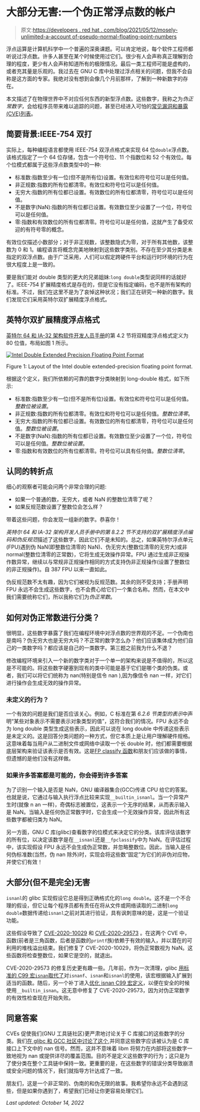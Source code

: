 # 大部分无害:一个伪正常浮点数的帐户

> 原文:[https://developers . red hat . com/blog/2021/05/12/mosely-unlimited-a-account of-pseudo-normal-floating-point-numbers](https://developers.redhat.com/blog/2021/05/12/mostly-harmless-an-account-of-pseudo-normal-floating-point-numbers)

浮点运算是计算机科学中一个普遍的深奥课题。可以肯定地说，每个软件工程师都听说过浮点数。许多人甚至在某个时候使用过它们。很少有人会声称真正理解到合理的程度，更少有人会声称知道所有的极限情况。最后一类工程师可能是虚构的，或者充其量是乐观的。我过去在 GNU C 库中处理过浮点相关的问题，但我不会自称是这方面的专家。我绝对没有想到会像几个月前那样，了解到一种新数字的存在。

本文描述了在物理世界中不对应任何东西的新型浮点数。这些数字，我称之为*伪正常数字*，会给程序员带来难以追踪的问题，甚至已经进入可怕的[常见漏洞和暴露(CVE)列表](https://cve.mitre.org/)。

## 简要背景:IEEE-754 双打

实际上，每种编程语言都使用 IEEE-754 双浮点格式来实现 64 位`double`浮点数。该格式指定了一个 64 位存储，包含一个符号位、11 个指数位和 52 个有效位。每个位模式都属于这些浮点数类型中的一种:

*   标准数:指数至少有一位(但不是所有位)设置。有效位和符号位可以是任何值。
*   非正规数:指数的所有位都清零。有效位和符号位可以是任何值。
*   无穷大:指数的所有位都已设置。有效数位的所有位都清零，符号位可以是任何值。
*   不是数字(NaN):指数的所有位都已设置。有效数位至少设置了一个位，符号位可以是任何值。
*   零:指数和有效数位的所有位都清零。符号位可以是任何值，这就产生了备受欢迎的有符号零的概念。

有效位仅描述小数部分；对于非正规数，该整数隐式为零，对于所有其他数，该整数为 0 和 1。编程语言将概念完美地映射到这些数字类别。不存在至少其分类是未指定的双浮点数。由于广泛采用，人们可以假定跨硬件平台和运行时环境的行为在很大程度上是一致的。

要是我们能对 double 类型的更大的兄弟姐妹:`long double`类型说同样的话就好了。IEEE-754 扩展精度格式是存在的，但是它没有指定编码，也不是所有架构的标准。不过，我们在这里不是为了哀悼这种状况；我们正在研究一种新的数字。我们发现它们采用英特尔双扩展精度浮点格式。

## 英特尔双扩展精度浮点格式

[英特尔 64 和 IA-32 架构软件开发人员手册](https://software.intel.com/content/www/us/en/develop/articles/intel-sdm.html)的第 4.2 节将双精度浮点格式定义为 80 位值，布局如图 1 所示。

[![](../Images/062cc14c2297c60f4a8b7a125a159014.png "Intel Double Extended Precision Floating Point Format")](/sites/default/files/blog/2021/01/intel96-ldbl.png)

Figure 1: Layout of the Intel double extended-precision floating point format.

根据这个定义，我们所依赖的可靠的数字分类映射到 long-double 格式，如下所示:

*   标准数:指数至少有一位(但不是所有位)设置。有效位和符号位可以是任何值。*整数位被设置*。
*   非正规数:指数的所有位都清零。有效位和符号位可以是任何值。*整数位清零*。
*   无穷大:指数的所有位都已设置。有效数位的所有位都清零，符号位可以是任何值。*整数位被设置*。
*   不是数字(NaN):指数的所有位都已设置。有效数位至少设置了一个位，符号位可以是任何值。*整数位被设置*。
*   零:指数和有效数位的所有位都清零。符号位可以具有任何值。*整数位清零*。

## 认同的转折点

细心的观察者可能会问两个非常合理的问题:

*   如果一个普通的数，无穷大，或者 NaN 的整数位清零了呢？
*   如果反规范数设置了整数位会怎么样？

带着这些问题，你会发现一组新的数字。恭喜你！

*英特尔 64 和 IA-32 架构开发人员手册中的第 8.2.2 节不支持的双扩展精度浮点编码和伪反规范*描述了这些数字，因此它们不是未知的。总之，如果英特尔浮点单元(FPU)遇到伪 NaN(即整数位清零的 NaN)、伪无穷大(整数位清零的无穷大)或非 normal(整数位清零的正常数)，它将生成无效操作异常。FPU 通过生成非正规操作数异常，继续以与常规非正规操作相同的方式支持伪非正规操作(设置了整数位的非正规操作)。自 387 FPU 以来一直如此。

伪反规范数不太有趣，因为它们被视为反规范数。其余的则不受支持；手册声明 FPU 永远不会生成这些数字，也不会费心给它们一个集合名称。然而，在本文中我们需要统称它们，所以我称它们为*伪正常数*。

## 如何对伪正常数进行分类？

很明显，这些数字暴露了我们在编程环境中对浮点数的世界观的不足。一个伪南也是南吗？伪无穷大也是无穷大吗？不正常的数字怎么办？他们应该集体成为他们自己的一类数字吗？都应该是自己的一类数字。第三题之前我为什么不退？

修改编程环境来引入一个新的数字类对于一个单一的架构来说是不值得的，所以这是不可能的。将这些数字硬塞到现有的类中可能是基于它们是哪个类的伪类。或者，我们可以将它们统称为 nan(特别是信令 nan ),因为像信令 nan 一样，对它们进行操作会生成无效的操作异常。

### 未定义的行为？

一个有效的问题是我们是否应该关心。例如，C 标准在第 *6.2.6 节类型的表示*中声明“某些对象表示不需要表示对象类型的值”，这符合我们的情况。FPU 永远不会为 long double 类型生成这些表示，因此可以说在 long double 中传递这些表示是未定义的。这是回答分类问题的一种方式，但它本质上是让用户理解硬件规格。这意味着每当用户从二进制文件或网络中读取一个长 double 时，他们都需要根据底层架构来验证该表示是否有效。这是[FP classify 函数](https://en.cppreference.com/w/c/numeric/math/fpclassify)和朋友们应该做的事情，但遗憾的是他们没有这样做。

### 如果许多答案都是可能的，你会得到许多答案

为了识别一个输入是否是 NaN，GNU 编译器集合(GCC)传递 CPU 给它的答案。也就是说，它通过与输入执行浮点比较来实现`__builtin_isnanl`。当一个异常产生时(就像 n an 一样)，奇偶标志被置位，这表示一个无序的结果，从而表示输入是 NaN。当输入是任何伪正常数字时，它会生成一个无效操作异常，因此所有这些数字都被归类为 NaN。

另一方面，GNU C 库(glibc)查看数字的位模式来决定它的分类。该库评估该数字的所有位，以决定该数字是在`__isnanl`还是`__fpclassify`中为 NaN。在评估过程中，该实现假设 FPU 永远不会生成伪正常数，并忽略整数位。因此，当输入是任何伪标准数(当然，伪 nan 除外)时，实现会将这些数“固定”为它们的非伪对应物，并使它们有效！

## 大部分(但不是完全)无害

`isnanl`的 glibc 实现假设它总是得到正确格式化的`long double`。这不是一个不合理的假设，但它让每个程序员都有责任在将从文件或网络读取的二进制`long double`数据传递给`isnanl`之前对其进行验证，具有讽刺意味的是，这是一个验证功能。

这些假设导致了 [CVE-2020-10029](https://cve.mitre.org/cgi-bin/cvename.cgi?name=CVE-2020-10029) 和 [CVE-2020-29573](https://cve.mitre.org/cgi-bin/cvename.cgi?name=CVE-2020-29573) 。在这两个 CVE 中，函数(前者是三角函数，后者是函数的`printf`族)依赖于有效的输入，并以潜在的可利用的堆栈溢出结束。我们修复了 CVE-2020-10029，将伪正常数视为 NaN。这些函数将检查整数位，如果它是空的，就退出。

CVE-2020-29573 的修复历史更有趣一些。几年前，作为一次清理，glibc [用标准的 C99 宏`isnan`取代了](https://sourceware.org/git/?p=glibc.git;h=d81f90ccd0109de9ed78aeeb8d86e2c6d4600690)对`isnanf`、`isnan`和`isnanl`的使用，该宏根据输入扩展到适当的函数。随后，另一个补丁进入[优化 isnan C99 宏定义](https://sourceware.org/git/?p=glibc.git;h=8df4e219e43a4a257d0759b54fef8c488e2f282e)，以便在安全的时候使用`__builtin_isnan`。这无意中修复了 CVE-2020-29573，因为对伪正常数字的有效性检查现在开始失败。

## 同意答案

CVEs 促使我们(GNU 工具链社区)更严肃地讨论关于 C 库接口的这些数字的分类。我们[在 glibc 和 GCC 社区中讨论了这个](https://sourceware.org/pipermail/libc-alpha/2020-November/119949.html),并同意这些数字应该被认为是 C 库接口上下文中的 nan 信号。然而，这并不意味着 libm 将努力在内部将这些数字一致地视为 nan 或提供详尽的覆盖范围。目的不是定义这些数字的行为；这只是为了使分类在整个工具链中保持一致。更重要的是，在这些数字的错误分类导致崩溃或安全问题的情况下，我们就指导方针达成了一致。

朋友们，这是一个非正常的、伪南的和伪无限的故事。我希望你永远不会遇到这些，但是如果你遇到了，希望我们已经让你更容易处理它们。

*Last updated: October 14, 2022*